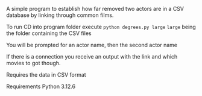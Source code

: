 A simple program to establish how far removed two actors are in a CSV database by linking through common films.

To run
CD into program folder
execute `python degrees.py large`
`large` being the folder containing the CSV files

You will be prompted for an actor name,
then the second actor name

If there is a connection you receive an output with the link and which movies to got though.

Requires the data in CSV format

Requirements
Python 3.12.6
